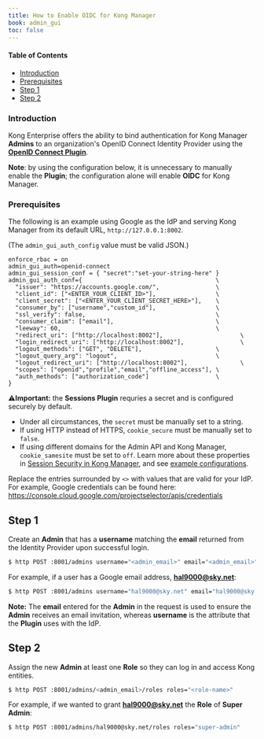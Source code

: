 ```yaml
---
title: How to Enable OIDC for Kong Manager
book: admin_gui
toc: false
---
```

#### Table of Contents

- [Introduction](#introduction)
- [Prerequisites](#prerequisites)
- [Step 1](#step-1)
- [Step 2](#step-2)

### Introduction

Kong Enterprise offers the ability to bind authentication for Kong 
Manager **Admins** to an organization's OpenID Connect Identity 
Provider using the 
**[OpenID Connect Plugin](/hub/kong-inc/openid-connect/)**.

**Note**: by using the configuration below, it is unnecessary to 
manually enable the **Plugin**; the configuration alone will enable 
**OIDC** for Kong Manager.

### Prerequisites

The following is an example using Google as the IdP and serving Kong Manager from its default URL, `http://127.0.0.1:8002`.

(The `admin_gui_auth_config` value must be valid JSON.)

```
enforce_rbac = on
admin_gui_auth=openid-connect
admin_gui_session_conf = { "secret":"set-your-string-here" }
admin_gui_auth_conf={                                      \
  "issuer": "https://accounts.google.com/",                \
  "client_id": ["<ENTER_YOUR_CLIENT_ID>"],                 \
  "client_secret": ["<ENTER_YOUR_CLIENT_SECRET_HERE>"],    \
  "consumer_by": ["username","custom_id"],                 \
  "ssl_verify": false,                                     \
  "consumer_claim": ["email"],                             \
  "leeway": 60,                                            \
  "redirect_uri": ["http://localhost:8002"],                      \
  "login_redirect_uri": ["http://localhost:8002"],                \
  "logout_methods": ["GET", "DELETE"],                     \
  "logout_query_arg": "logout",                            \
  "logout_redirect_uri": ["http://localhost:8002"],               \
  "scopes": ["openid","profile","email","offline_access"], \
  "auth_methods": ["authorization_code"]                   \
}
```

⚠️**Important:** the **Sessions Plugin** requries a secret and is configured securely by default. 
* Under all circumstances, the `secret` must be manually set to a string.
* If using HTTP instead of HTTPS, `cookie_secure` must be manually set to `false`. 
* If using different domains for the Admin API and Kong Manager, `cookie_samesite` must be set to `off`. 
Learn more about these properties in [Session Security in Kong Manager](/enterprise/{{page.kong_version}}/kong-manager/authentication/sessions/#session-security), and see [example configurations](/enterprise/{{page.kong_version}}/kong-manager/authentication/sessions/#example-configurations).

Replace the entries surrounded by `<>` with values that are valid for your IdP. For example, Google credentials can be found here: https://console.cloud.google.com/projectselector/apis/credentials

## Step 1

Create an **Admin** that has a **username** matching the **email** returned from the Identity Provider upon successful login.

```bash
$ http POST :8001/admins username="<admin_email>" email="<admin_email>" Kong-Admin-Token:<RBAC_TOKEN>
```

For example, if a user has a Google email address, **hal9000@sky.net**: 

```bash
$ http POST :8001/admins username="hal9000@sky.net" email="hal9000@sky.net" Kong-Admin-Token:<RBAC_TOKEN>
```

**Note:** The **email** entered for the **Admin** in the request is used to ensure the **Admin** receives an email invitation, whereas **username** is the attribute that the **Plugin** uses with the IdP. 

## Step 2

Assign the new **Admin** at least one **Role** so they can log in and access Kong entities. 

```bash
$ http POST :8001/admins/<admin_email>/roles roles="<role-name>"
```

For example, if we wanted to grant **hal9000@sky.net** the **Role** of **Super Admin**:

```bash
$ http POST :8001/admins/hal9000@sky.net/roles roles="super-admin"
```
